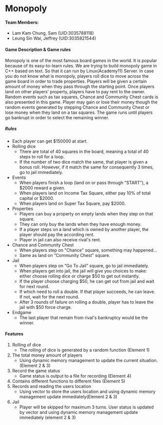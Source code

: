 # Monopoly

#### Team Members:
- Lam Kam Chung, Sam (UID:3035788118)
- Leung Sin Wai, Jeffrey (UID:3035821544)

#### Game Description & Game rules

Monopoly is one of the most famous board games in the world. It is popular because of its easy-to-learn rules. We are trying to build monopoly game in C++ based on text. So that it can run by Linux(Academy11) Server. In case you do not know what is monopoly, players roll dice to move across the game board in order to trade properties. Players will be given a certain amount of money when they pass through the starting point. Once players land on other players' property, players have to pay rent to the owner. Random events such as tax squares, Chance and Community Chest cards is also presented in this game. Player may gain or lose their money though the random events generated by stepping Chance and Community Chest or lose money when they land on a tax squares. The game runs until players go bankrupt in order to select the remaining winner.

##### Rules
- Each player can get $150000 at start.
- Rolling dice
    - There are total of 40 squares in the board, meaning a total of 40 steps to roll for a loop.
    - If the number of two dice match the same, that player is given a bonus roll. However, if it match the same for consequently 3 times, go to jail immediately.
- Events
    - When players finish a loop (land on or pass through "START"), a $2000 reward a given.
    - When players land on Income Tax Square, either pay 10% of total capital or $2000.
    - When players land on Super Tax Square, pay $2000.
- Properties
    - Players can buy a property on empty lands when they step on that square.
    - They can only buy the lands when they have enough money.
    - If a player steps on a land which is owned by another player, the player should pay the according rent.
    - Player in jail can also receive rival's rent.
- Chance and Community Chest
    - When players step on "Chance" square, something may happened...
    - Same as land on "Community Chest" square.
- Jail
    - When players step on “Go To Jail” square, go to jail immediately.
    - When players get into jail, the jail will give you choices to make: either choose rolling dice or charge $50 to get out instantly.
    - If the player choose charging $50, he can get out from jail and wait for next round.
    - If which need to roll a double. If that player succeeds, he can leave. If not, wait for the next round.
    - After 3 rounds of failure on rolling a double, player has to leave the jail with $50 force charge.
- Endgame
    - The last player that remain from rival's bankruptcy would be the winner.

#### Features
1. Rolling of dice
    - The rolling of dice is generated by a random function (Element 1)
2. The total money amount of players
    - Using dynamic memory management to update the current situation.(Element 2 & 3)
3. Record the game status
    - Game status is output to a file for recording (Element 4)
4. Contains different functions to different files (Element 5)
5. Records and reading the users location 
    - Using vector to store the users location and using dynamic memory management update immediately(Element 2 & 3)
6. Jail
    - Player will be skipped for maximum 3 turns. User status is updated by vector and using dynamic memory management update immediately (element 2 & 3)

